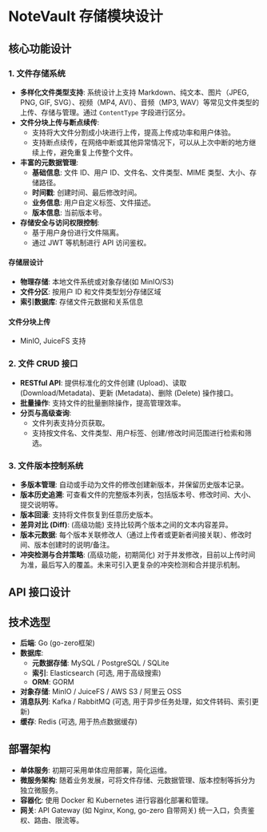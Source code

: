 # NoteVault 存储模块设计

## 核心功能设计

### 1. 文件存储系统

- **多样化文件类型支持**: 系统设计上支持 Markdown、纯文本、图片（JPEG, PNG, GIF, SVG）、视频（MP4, AVI）、音频（MP3, WAV）等常见文件类型的上传、存储与管理。通过 `ContentType` 字段进行区分。
- **文件分块上传与断点续传**:
  - 支持将大文件分割成小块进行上传，提高上传成功率和用户体验。
  - 支持断点续传，在网络中断或其他异常情况下，可以从上次中断的地方继续上传，避免重复上传整个文件。
- **丰富的元数据管理**:
  - **基础信息**: 文件 ID、用户 ID、文件名、文件类型、MIME 类型、大小、存储路径。
  - **时间戳**: 创建时间、最后修改时间。
  - **业务信息**: 用户自定义标签、文件描述。
  - **版本信息**: 当前版本号。
- **存储安全与访问权限控制**:
  - 基于用户身份进行文件隔离。
  - 通过 JWT 等机制进行 API 访问鉴权。

#### 存储层设计

- **物理存储**: 本地文件系统或对象存储(如 MinIO/S3)
- **文件分区**: 按用户 ID 和文件类型划分存储区域
- **索引数据库**: 存储文件元数据和关系信息

#### 文件分块上传

- MinIO, JuiceFS 支持

### 2. 文件 CRUD 接口

- **RESTful API**: 提供标准化的文件创建 (Upload)、读取 (Download/Metadata)、更新 (Metadata)、删除 (Delete) 操作接口。
- **批量操作**: 支持文件的批量删除操作，提高管理效率。
- **分页与高级查询**:
  - 文件列表支持分页获取。
  - 支持按文件名、文件类型、用户标签、创建/修改时间范围进行检索和筛选。

### 3. 文件版本控制系统

- **多版本管理**: 自动或手动为文件的修改创建新版本，并保留历史版本记录。
- **版本历史追溯**: 可查看文件的完整版本列表，包括版本号、修改时间、大小、提交说明等。
- **版本回滚**: 支持将文件恢复到任意历史版本。
- **差异对比 (Diff)**: (高级功能) 支持比较两个版本之间的文本内容差异。
- **版本元数据**: 每个版本关联修改人（通过上传者或更新者间接关联）、修改时间、版本创建时的说明/备注。
- **冲突检测与合并策略**: (高级功能，初期简化) 对于并发修改，目前以上传时间为准，最后写入的覆盖。未来可引入更复杂的冲突检测和合并提示机制。

## API 接口设计

## 技术选型

- **后端**: Go (go-zero框架)
- **数据库**:
  - **元数据存储**: MySQL / PostgreSQL / SQLite
  - **索引**: Elasticsearch (可选, 用于高级搜索)
  - **ORM**: GORM
- **对象存储**: MinIO / JuiceFS / AWS S3 / 阿里云 OSS
- **消息队列**: Kafka / RabbitMQ (可选, 用于异步任务处理，如文件转码、索引更新)
- **缓存**: Redis (可选, 用于热点数据缓存)

## 部署架构

- **单体服务**: 初期可采用单体应用部署，简化运维。
- **微服务架构**: 随着业务发展，可将文件存储、元数据管理、版本控制等拆分为独立微服务。
- **容器化**: 使用 Docker 和 Kubernetes 进行容器化部署和管理。
- **网关**: API Gateway (如 Nginx, Kong, go-zero 自带网关) 统一入口，负责鉴权、路由、限流等。
